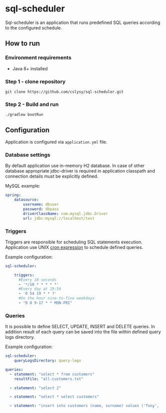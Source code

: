 # sql-scheduler
Sql-scheduler is an application that runs predefined SQL queries according to the configured schedule.

## How to run

### Environment requirements

  * Java 8+ installed

### Step 1 - clone repository
    git clone https://github.com/cslysy/sql-scheduler.git

### Step 2 - Build and run
    ./gradlew bootRun

## Configuration

Application is configured via `application.yml` file.

### Database settings
By default application use in-memory H2 database. In case of other database appropriate jdbc-driver is required in application classpath and connection details must be explicitly defined.

MySQL example:
```yaml
spring:
    datasource:
        username: dbuser
        password: dbpass
        driverClassName: com.mysql.jdbc.Driver
        url: jdbc:mysql://localhost/test
```

### Triggers
Triggers are responsible for scheduling SQL statements execution. Application use UNIX [cron expression][cron] to schedule defined queries.

Example configuration:
```yaml
sql-scheduler:

    triggers:
      #Every 10 seconds
      - '*/10 * * * * *'
      #Every day at 19:54
      - '0 54 19 * * ?'
      #On the hour nine-to-five weekdays
      - "0 0 9-17 * * MON-FRI"
```

### Queries
It is possible to define SELECT, UPDATE, INSERT and DELETE queries. In addition result of each query can be saved into the file within defined query logs directory.

Example configuration:
```yaml
sql-scheduler:
    queryLogsDirectory: query-logs

queries:          
  - statement: "select * from customers"
    resultFile: "all-customers.txt"

  - statement: "select 2"

  - statement: "select * select customers"

  - statement: "insert into customers (name, surname) values ('Tony', 'Stark')"
```

[cron]:https://en.wikipedia.org/wiki/Cron
